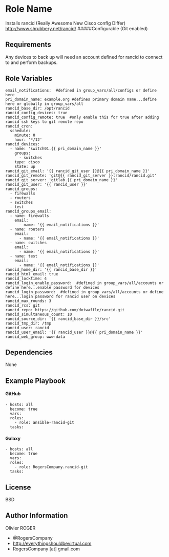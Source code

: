 Role Name
=========

Installs rancid (Really Awesome New Cisco confIg Differ) http://www.shrubbery.net/rancid/
#####Configurable (Git enabled)

Requirements
------------

Any devices to back up will need an account defined for rancid to connect to and perform backups.

Role Variables
--------------

````
email_notifications:  #defined in group_vars/all/configs or define here
pri_domain_name: example.org #defines primary domain name...define here or globally in group_vars/all
rancid_base_dir: /opt/rancid
rancid_config_devices: true
rancid_config_remote: true  #only enable this for true after adding rancid ssh keys to git remote repo
rancid_cron:
  schedule:
    minute: 0
    hour: '*/12'
rancid_devices:
  - name: 'switch01.{{ pri_domain_name }}'
    groups:
      - switches
    type: cisco
    state: up
rancid_git_email: '{{ rancid_git_user }}@{{ pri_domain_name }}'
rancid_git_remote: 'git@{{ rancid_git_server }}:rancid/rancid.git'
rancid_git_server: 'gitlab.{{ pri_domain_name }}'
rancid_git_user: '{{ rancid_user }}'
rancid_groups:
  - firewalls
  - routers
  - switches
  - test
rancid_groups_email:
  - name: firewalls
    email:
      - name: '{{ email_notifications }}'
  - name: routers
    email:
      - name: '{{ email_notifications }}'
  - name: switches
    email:
      - name: '{{ email_notifications }}'
  - name: test
    email:
      - name: '{{ email_notifications }}'
rancid_home_dir: '{{ rancid_base_dir }}'
rancid_html_email: true
rancid_locktime: 4
rancid_login_enable_password:  #defined in group_vars/all/accounts or define here...enable password for devices
rancid_login_password:  #defined in group_vars/all/accounts or define here...login password for rancid user on devices
rancid_max_rounds: 3
rancid_rcs: git
rancid_repo: https://github.com/dotwaffle/rancid-git
rancid_simultaneous_count: 10
rancid_source_dir: '{{ rancid_base_dir }}/src'
rancid_tmp_dir: /tmp
rancid_user: rancid
rancid_user_email: '{{ rancid_user }}@{{ pri_domain_name }}'
rancid_web_group: www-data
````

Dependencies
------------

None

Example Playbook
----------------

#### GitHub
````
- hosts: all
  become: true
  vars:
  roles:
    - role: ansible-rancid-git
  tasks:
````

#### Galaxy
````
- hosts: all
  become: true
  vars:
  roles:
    - role: RogersCompany.rancid-git
  tasks:
````

License
-------

BSD

Author Information
------------------

Olivier ROGER
- @RogersCompany
- http://everythingshouldbevirtual.com
- RogersCompany [at] gmail.com
